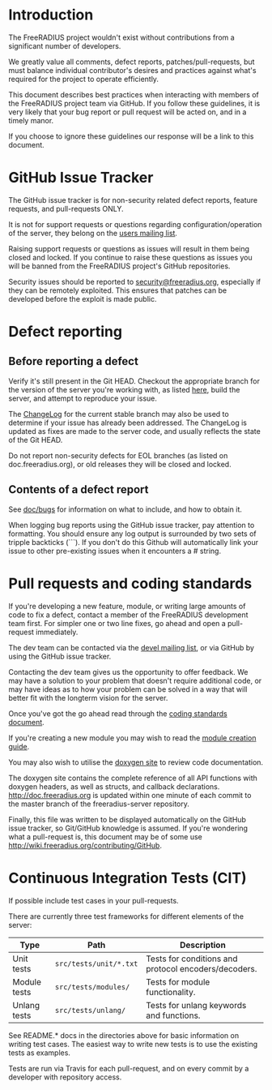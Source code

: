 Introduction
============

The FreeRADIUS project wouldn't exist without contributions from a significant number of developers.

We greatly value all comments, defect reports, patches/pull-requests, but must balance individual
contributor's desires and practices against what's required for the project to operate efficiently.

This document describes best practices when interacting with members of the FreeRADIUS project team
via GitHub.  If you follow these guidelines, it is very likely that your bug report or pull request will 
be acted on, and in a timely manor.

If you choose to ignore these guidelines our response will be a link to this document.


GitHub Issue Tracker
====================

The GitHub issue tracker is for non-security related defect reports, feature requests, and
pull-requests ONLY.

It is not for support requests or questions regarding configuration/operation of the server, they
belong on the [users mailing list](http://freeradius.org/list/users.html).

Raising support requests or questions as issues will result in them being closed and locked.  If you
continue to raise these questions as issues you will be banned from the FreeRADIUS project's GitHub
repositories.

Security issues should be reported to security@freeradius.org, especially if they can be remotely
exploited.  This ensures that patches can be developed before the exploit is made public.

Defect reporting
================

Before reporting a defect
-------------------------

Verify it's still present in the Git HEAD.  Checkout the appropriate branch for the version of the
server you're working with, as listed [here](http://doc.freeradius.org), build the server, and attempt
to reproduce your issue.

The [ChangeLog](https://github.com/FreeRADIUS/freeradius-server/blob/v3.0.x/doc/ChangeLog) for the
current stable branch may also be used to determine if your issue has already been addressed.
The ChangeLog is updated as fixes are made to the server code, and usually reflects the state of the
Git HEAD.

Do not report non-security defects for EOL branches (as listed on doc.freeradius.org), or old releases
they will be closed and locked.


Contents of a defect report
---------------------------

See [doc/bugs](https://github.com/FreeRADIUS/freeradius-server/blob/master/doc/bugs) for information
on what to include, and how to obtain it.

When logging bug reports using the GitHub issue tracker, pay attention to formatting.  You should
ensure any log output is surrounded by two sets of tripple backticks (```).  If you don't do this
Github will automatically link your issue to other pre-existing issues when it encounters a #<num>
string.


Pull requests and coding standards
==================================

If you're developing a new feature, module, or writing large amounts of code to fix a defect, contact
a member of the FreeRADIUS development team first.  For simpler one or two line fixes, go ahead and
open a pull-request immediately.

The dev team can be contacted via the [devel mailing list](http://freeradius.org/list/devel.html),
or via GitHub by using the GitHub issue tracker.

Contacting the dev team gives us the opportunity to offer feedback.  We may have a solution to your
problem that doesn't require additional code, or may have ideas as to how your problem can be solved
in a way that will better fit with the longterm vision for the server.

Once you've got the go ahead read through the 
[coding standards document](http://wiki.freeradius.org/contributing/coding-standards).

If you're creating a new module you may wish to read the 
[module creation guide](http://wiki.freeradius.org/contributing/Modules3).

You may also wish to utilise the [doxygen site](http://doc.freeradius.org) to review code documentation.

The doxygen site contains the complete reference of all API functions with doxygen headers, as well
as structs, and callback declarations.  http://doc.freeradius.org is updated within one minute of each 
commit to the master branch of the freeradius-server repository.

Finally, this file was written to be displayed automatically on the GitHub issue tracker, so
Git/GitHub knowledge is assumed.  If you're wondering what a pull-request is, this document may be of
some use http://wiki.freeradius.org/contributing/GitHub.

Continuous Integration Tests (CIT)
==================================

If possible include test cases in your pull-requests.

There are currently three test frameworks for different elements of the server:

| Type         | Path                   | Description                                          |
|--------------|------------------------|------------------------------------------------------|
| Unit tests   | `src/tests/unit/*.txt` | Tests for conditions and protocol encoders/decoders. |
| Module tests | `src/tests/modules/`   | Tests for module functionality.                      |
| Unlang tests | `src/tests/unlang/`    | Tests for unlang keywords and functions.             |

See README.* docs in the directories above for basic information on writing test cases.  The easiest
way to write new tests is to use the existing tests as examples.

Tests are run via Travis for each pull-request, and on every commit by a developer with repository
access.

